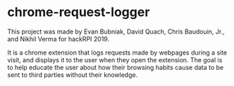 # chrome-request-logger
This project was made by Evan Bubniak, David Quach, Chris Baudouin, Jr., and Nikhil Verma for hackRPI 2019.

It is a chrome extension that logs requests made by webpages during a site visit, and displays it to the user when they open the extension. The goal is to help educate the user about how their browsing habits cause data to be sent to third parties without their knowledge.